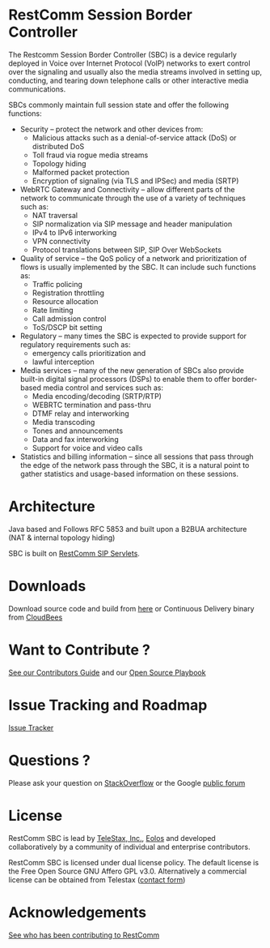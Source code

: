 RestComm Session Border Controller
============
The Restcomm Session Border Controller (SBC) is a device regularly deployed in Voice over Internet Protocol (VoIP) networks to exert control over the signaling and usually also the media streams involved in setting up, conducting, and tearing down telephone calls or other interactive media communications.

SBCs commonly maintain full session state and offer the following functions:

* Security – protect the network and other devices from:
  * Malicious attacks such as a denial-of-service attack (DoS) or distributed DoS
  * Toll fraud via rogue media streams
  * Topology hiding
  * Malformed packet protection
  * Encryption of signaling (via TLS and IPSec) and media (SRTP)
* WebRTC Gateway and Connectivity – allow different parts of the network to communicate through the use of a variety of techniques such as:
  * NAT traversal
  * SIP normalization via SIP message and header manipulation
  * IPv4 to IPv6 interworking
  * VPN connectivity
  * Protocol translations between SIP, SIP Over WebSockets
* Quality of service – the QoS policy of a network and prioritization of flows is usually implemented by the SBC. It can include such functions as:
  * Traffic policing
  * Registration throttling
  * Resource allocation
  * Rate limiting
  * Call admission control
  * ToS/DSCP bit setting
* Regulatory – many times the SBC is expected to provide support for regulatory requirements such as:
  * emergency calls prioritization and
  * lawful interception
* Media services – many of the new generation of SBCs also provide built-in digital signal processors (DSPs) to enable them to offer border-based media control and services such as:
  * Media encoding/decoding (SRTP/RTP)
  * WEBRTC termination and pass-thru
  * DTMF relay and interworking
  * Media transcoding
  * Tones and announcements
  * Data and fax interworking
  * Support for voice and video calls
* Statistics and billing information – since all sessions that pass through the edge of the network pass through the SBC, it is a natural point to gather statistics and usage-based information on these sessions.

Architecture
========

Java based and Follows RFC 5853 and built upon a B2BUA architecture (NAT & internal topology hiding)

SBC is built on [RestComm SIP Servlets](https://github.com/RestComm/sip-servlets).

Downloads
========
Download source code and build from [here](https://github.com/RestComm/sbc/releases) or Continuous Delivery binary from [CloudBees](https://mobicents.ci.cloudbees.com/job/RestComm-SBC/)

Want to Contribute ? 
========
[See our Contributors Guide](https://github.com/RestComm/Restcomm-Conect/wiki/Contribute-to-RestComm) and our [Open Source Playbook](https://docs.google.com/document/d/1RZz2nd2ivCK_rg1vKX9ansgNF6NpK_PZl81GxZ2MSnM/edit?usp=sharing)

Issue Tracking and Roadmap
========
[Issue Tracker](https://github.com/RestComm/sbc/issues)

Questions ?
========
Please ask your question on [StackOverflow](http://stackoverflow.com/questions/tagged/restcomm) or the Google [public forum](http://groups.google.com/group/restcomm)

License
========

RestComm SBC is lead by [TeleStax, Inc.](http://www.telestax.com/), [Eolos](http://www.eolos.la/) and developed collaboratively by a community of individual and enterprise contributors.

RestComm SBC is licensed under dual license policy. The default license is the Free Open Source GNU Affero GPL v3.0. Alternatively a commercial license can be obtained from Telestax ([contact form](http://www.telestax.com/contactus/#InquiryForm))

Acknowledgements
========
[See who has been contributing to RestComm](http://www.telestax.com/opensource/acknowledgments/)
